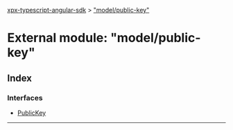 [xpx-typescript-angular-sdk](../README.md) > ["model/public-key"](../modules/_model_public_key_.md)

# External module: "model/public-key"

## Index

### Interfaces

* [PublicKey](../interfaces/_model_public_key_.publickey.md)

---


